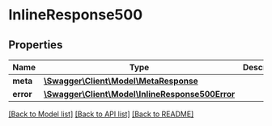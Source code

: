 # InlineResponse500

## Properties
Name | Type | Description | Notes
------------ | ------------- | ------------- | -------------
**meta** | [**\Swagger\Client\Model\MetaResponse**](MetaResponse.md) |  | [optional] 
**error** | [**\Swagger\Client\Model\InlineResponse500Error**](InlineResponse500Error.md) |  | [optional] 

[[Back to Model list]](../README.md#documentation-for-models) [[Back to API list]](../README.md#documentation-for-api-endpoints) [[Back to README]](../README.md)


